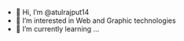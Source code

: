 - 👋 Hi, I’m @atulrajput14
- 👀 I’m interested in  Web and Graphic technologies
- 🌱 I’m currently learning ...


<!---
atulrajput14/atulrajput14 is a ✨ special ✨ repository because its `README.md` (this file) appears on your GitHub profile.
You can click the Preview link to take a look at your changes.
--->
